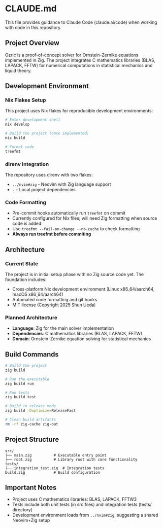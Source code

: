 # CLAUDE.md

This file provides guidance to Claude Code (claude.ai/code) when working with code in this repository.

## Project Overview

Ozric is a proof-of-concept solver for Ornstein-Zernike equations implemented in Zig. The project integrates C mathematics libraries (BLAS, LAPACK, FFTW) for numerical computations in statistical mechanics and liquid theory.

## Development Environment

### Nix Flakes Setup
This project uses Nix flakes for reproducible development environments:

```bash
# Enter development shell
nix develop

# Build the project (once implemented)
nix build

# Format code
treefmt
```

### direnv Integration
The repository uses direnv with two flakes:
- `../nvim#zig` - Neovim with Zig language support
- `.` - Local project dependencies

### Code Formatting
- Pre-commit hooks automatically run `treefmt` on commit
- Currently configured for Nix files; will need Zig formatting when source code is added
- Use `treefmt --fail-on-change --no-cache` to check formatting
- **Always run treefmt before commiting**

## Architecture

### Current State
The project is in initial setup phase with no Zig source code yet. The foundation includes:
- Cross-platform Nix development environment (Linux x86_64/aarch64, macOS x86_64/aarch64)
- Automated code formatting and git hooks
- MIT license (Copyright 2025 Shun Ueda)

### Planned Architecture
- **Language**: Zig for the main solver implementation
- **Dependencies**: C mathematics libraries (BLAS, LAPACK, FFTW)
- **Domain**: Ornstein-Zernike equation solving for statistical mechanics

## Build Commands

```bash
# Build the project
zig build

# Run the executable
zig build run

# Run tests
zig build test

# Build in release mode
zig build -Doptimize=ReleaseFast

# Clean build artifacts
rm -rf zig-cache zig-out
```

## Project Structure

```
src/
├── main.zig          # Executable entry point
├── root.zig          # Library root with core functionality
tests/
├── integration_test.zig  # Integration tests
build.zig             # Build configuration
```

## Important Notes

- Project uses C mathematics libraries: BLAS, LAPACK, FFTW3
- Tests include both unit tests (in src files) and integration tests (tests/ directory)
- Development environment loads from `../nvim#zig`, suggesting a shared Neovim+Zig setup
```